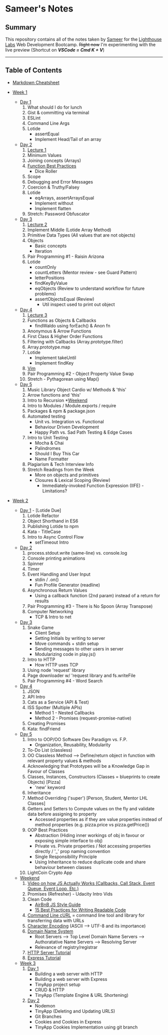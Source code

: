 # Sameer's Notes

## Summary 

This repository contains all of the notes taken by [Sameer](https://github.com/houseofsam) for the [Lighthouse Labs](https://www.lighthouselabs.ca/) Web Development Bootcamp. ~~Right now~~ I'm experimenting with the live preview (Shortcut on **_VSCode = Cmd K + V_**)

***

## Table of Contents 

* [Markdown Cheatsheet](https://github.com/adam-p/markdown-here/wiki/Markdown-Cheatsheet)

* [Week 1](/Week_1) 
  * [Day 1](Week_1/Day_1)
    1. What should I do for lunch
    2. Gist & committing via terminal
    3. ESLint
    4. Command Line Args
    5. Lotide
       * assertEqual
        * Implement Head/Tail of an array
  * [Day 2](Week_1/Day_2)
    1. [Lecture 1]()
    2. Minimum Values
    3. Joining concepts (Arrays)
    4. [Function Best Practices](Week_1/Day_2)
        * Dice Roller
    5. Scope
    6. Debugging and Error Messages
    7. Coercion & Truthy/Falsey
    8. Lotide
        * eqArrays, assertArraysEqual
        * Implement without
        * Implement flatten
    9. Stretch: Password Obfuscator
  * [Day 3](Week_1/Day_3)
    1. [Lecture 2]()
    2. Implement Middle (Lotide Array Method)
    3. Primitive Data Types (All values that are not objects)
    4. Objects
        * Basic concepts
        * Iteration
    5. Pair Programming #1 - Raisin Arizona
    6. Lotide 
        * countOnly
        * countLetters (Mentor review - see Guard Pattern)
        * letterPositions
        * findKeyByValue 
        * eqObjects (Review to understand workflow for future problems)
        * assertObjectsEqual (Review)
            * Util inspect used to print out object
  * [Day 4](Week_1/Day_4)
    1. [Lecture 3]()
    2. Functions as Objects & Callbacks
        * findWaldo using forEach() & Anon fn
    3. Anonymous & Arrow Functions
    4. First Class & Higher Order Functions
    5. Filtering with Callbacks (Array.prototype.filter)
    6. Array.prototype.map
    7. Lotide
        * Implement takeUntil
        * Implement findKey
    8. [Vim]()
    9. Pair Programming #2 - Object Property Value Swap
    10. Stretch - Pythagorean using Map()
  * [Day 5](Week_1/Day_5)
    1. Music Library Object Cardio w/ Methods & 'this'
    2. Arrow functions and 'this'
    3. Intro to Recursion
  *[Weekend](Week_1/We)
    1. Intro to Modules / Module.exports / require
    2. Packages & npm & package.json
    3. Automated testing
        * Unit vs. Integration vs. Functional 
        * Behaviour Driven Development
        * Happy Path vs. Sad Path Testing & Edge Cases
    4. Intro to Unit Testing
        * Mocha & Chai
        * Palindromes
        * Should I Buy This Car
        * Name Formatter
    5. Plagiarism & Tech Interview Info
    6. Stretch Readings from the Week
        * More on objects and primitives
        * Closures & Lexical Scoping (Review)
          * Immediately-invoked Function Expression (IIFE) - Limitations?
* [Week 2](Week_2)
  * [Day 1](Week_2/Day_1) - [Lotide Due]
    1. Lotide Refactor
    2. Object Shorthand in ES6
    3. Publishing Lotide to npm
    4. Kata - TitleCase
    5. Intro to Async Control Flow
        * setTimeout Intro
  * [Day 2](Week_2/Day_2)
    1. process.stdout.write (same-line) vs. console.log
    2. Console printing animations
    3. Spinner
    4. Timer
    5. Event Handling and User Input
        * stdin / .on()
        * Fun Profile Generator (readline)
    6. Asynchronous Return Values
        * Using a callback function (2nd param) instead of a return for results
    7. Pair Programming #3 - There is No Spoon (Array Transpose)
    8. Computer Networking
        * TCP & Intro to net
  * [Day 3](Week_2/Day_3)
    1. Snake Game
        * Client Setup
        * Setting Initials by writing to server
        * Move commands + stdin setup
        * Sending messages to other users in server
        * Modularizing code in play.js()
    2. Intro to HTTP
        * How HTTP uses TCP
    3. Using node 'request' library
    4. Page downloader w/ 'request library and fs.writeFile
    5. Pair Programming #4 - Word Search
  * [Day 4](Week_2/Day_4)
    1. JSON
    2. API Intro
    3. Cats as a Service (API & Test)
    4. ISS Spotter (Multiple APIs)
        * Method 1 - Nested Callbacks
        * Method 2 - Promises (request-promise-native)
    5. Creating Promises
    6. Kata: findFriend
  * [Day 5](Week_2/Day_5)
    1. Intro to OOP/OO Software Dev Paradigm vs. F.P.
        * Organization, Reusability, Modularity
    2. To-Do List (classless)
    3. OO Classless Method --> Define/return object in function with relevant property values & methods
    4. Acknowledging that Prototypes will be a Knowledge Gap in Favour of Classes
    5. Classes, Instances, Constructors (Classes = blueprints to create Objects) [Pizza]
        * 'new' keyword
    6. Inheritance
    7. Method Overriding ('super') [Person, Student, Mentor LHL Classes]
    8. Getters and Setters to Compute values on the fly and validate data before assigning to property
        * Accessed properties as if they are value properties instead of method properties (e.g. pizza.price vs pizza.getPrice())
    9. OOP Best Practices
        * Abstraction (Hiding inner workings of obj in favour or exposing simple interface to obj)
        * Private vs. Private properties / Not accessing properties directly / '_' prop naming convention
        * Single Responsibility Principle 
        * Using Inheritance to reduce duplicate code and share behaviour between classes 
    10. LightCoin Crypto App
  * [Weekend](Week_2/We)
    1. [Video on how JS Actually Works (Callbacks, Call Stack, Event Queue, Event Loop, Etc.)](https://www.youtube.com/watch?v=6MXRNXXgP_0)
    2. Promises (Refresher) - Udacity Intro Vids 
    3. Clean Code
        * [AirBnB JS Style Guide](https://github.com/airbnb/javascript)
        * [15 Best Practices for Writing Readable Code](https://code.tutsplus.com/tutorials/top-15-best-practices-for-writing-super-readable-code--net-8118)
    4. [Command Line cURL](http://www.thegeekstuff.com/2012/04/curl-examples/) = command line tool and library for transferring data with URLs
    5. [Character Encoding](https://www.youtube.com/watch?v=MijmeoH9LT4) (ASCII --> UTF-8 and its importance)
    6. [Domain Name System](https://www.youtube.com/watch?v=72snZctFFtA)
        * Root Servers --> Top Level Domain Name Servers --> Authoratative Name Servers --> Resolving Server
        * Relevance of registry/registrar 
    7. [HTTP Server Tutorial](https://www.guru99.com/node-js-create-server-get-data.html)
    8. [Express Tutorial](https://dzone.com/articles/watch-a-writer-learn-nodejs-part-1)
  * [Week 3](Week_3)
    1. [Day 1](Week_3/Day_1)
        * Building a web server with HTTP
        * Building a web server with Express
        * TinyApp project setup 
        * CRUD & HTTP
        * TinyApp (Template Engine & URL Shortening)
    2. [Day 2](Week_3/Day_2)
        * Nodemon
        * TinyApp (Deleting and Updating URLS)
        * Git Branches
        * Cookies and Cookies in Express
        * TinyApp Cookies Implementation using git branch